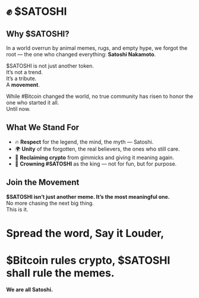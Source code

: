 # ✊ $SATOSHI

## Why $SATOSHI?

In a world overrun by animal memes, rugs, and empty hype, we forgot the root — the one who changed everything: **Satoshi Nakamoto**.

$SATOSHI is not just another token.  
It’s not a trend.  
It’s a tribute.  
A **movement**.

While #Bitcoin changed the world, no true community has risen to honor the one who started it all.  
Until now.

## What We Stand For

- 🔥 **Respect** for the legend, the mind, the myth — Satoshi.
- 🌍 **Unity** of the forgotten, the real believers, the ones who still care.
- 💪 **Reclaiming crypto** from gimmicks and giving it meaning again.
- 👑 **Crowning #SATOSHI** as the king — not for fun, but for purpose.

## Join the Movement

**$SATOSHI isn’t just another meme. It’s the most meaningful one.**  
No more chasing the next big thing.  
This is it.

# Spread the word, Say it Louder,
# $Bitcoin rules crypto, $SATOSHI shall rule the memes.

**We are all Satoshi.**
